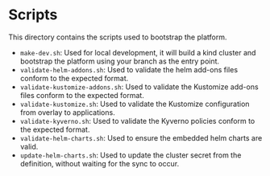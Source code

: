 # Scripts

This directory contains the scripts used to bootstrap the platform.

- `make-dev.sh`: Used for local development, it will build a kind cluster and bootstrap the platform using your branch as the entry point.
- `validate-helm-addons.sh`: Used to validate the helm add-ons files conform to the expected format.
- `validate-kustomize-addons.sh`: Used to validate the Kustomize add-ons files conform to the expected format.
- `validate-kustomize.sh`: Used to validate the Kustomize configuration from overlay to applications.
- `validate-kyverno.sh`: Used to validate the Kyverno policies conform to the expected format.
- `validate-helm-charts.sh`: Used to ensure the embedded helm charts are valid.
- `update-helm-charts.sh`: Used to update the cluster secret from the definition, without waiting for the sync to occur.
